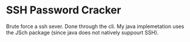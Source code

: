 # SSH Password Cracker
Brute force a ssh sever. Done through the cli. My java implemetation uses the JSch package (since java does not natively suppourt SSH).

